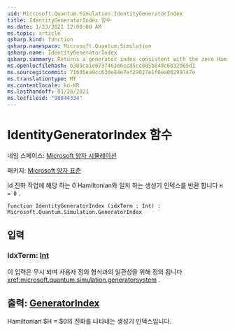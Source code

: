 ```yaml
---
uid: Microsoft.Quantum.Simulation.IdentityGeneratorIndex
title: IdentityGeneratorIndex 함수
ms.date: 1/23/2021 12:00:00 AM
ms.topic: article
qsharp.kind: function
qsharp.namespace: Microsoft.Quantum.Simulation
qsharp.name: IdentityGeneratorIndex
qsharp.summary: Returns a generator index consistent with the zero Hamiltonian, `H = 0`, which corresponds to the identity evolution operation.
ms.openlocfilehash: b389ca1e0737463e6ccd5ce885b849c6b32d65d1
ms.sourcegitcommit: 71605ea9cc630e84e7ef29027e1f0ea06299747e
ms.translationtype: MT
ms.contentlocale: ko-KR
ms.lasthandoff: 01/26/2021
ms.locfileid: "98844334"
---
```

# <a name="identitygeneratorindex-function"></a>IdentityGeneratorIndex 함수

네임 스페이스: [Microsoft 양자 시뮬레이션](xref:Microsoft.Quantum.Simulation)

패키지: [Microsoft 양자 표준](https://nuget.org/packages/Microsoft.Quantum.Standard)


Id 진화 작업에 해당 하는 0 Hamiltonian와 일치 하는 생성기 인덱스를 반환 합니다 `H = 0` .

```qsharp
function IdentityGeneratorIndex (idxTerm : Int) : Microsoft.Quantum.Simulation.GeneratorIndex
```


## <a name="input"></a>입력

### <a name="idxterm--int"></a>idxTerm: [Int](xref:microsoft.quantum.lang-ref.int)

이 입력은 무시 되며 사용자 정의 형식과의 일관성을 위해 정의 됩니다 <xref:microsoft.quantum.simulation.generatorsystem> .



## <a name="output--generatorindex"></a>출력: [GeneratorIndex](xref:Microsoft.Quantum.Simulation.GeneratorIndex)

Hamiltonian $H = $0의 진화를 나타내는 생성기 인덱스입니다.